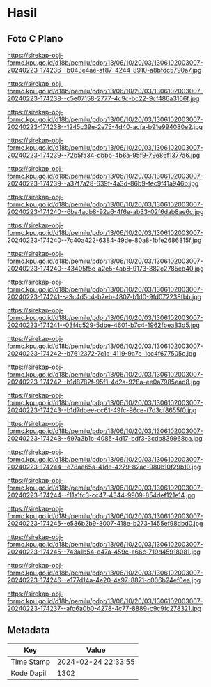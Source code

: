# Hasil

## Foto C Plano

https://sirekap-obj-formc.kpu.go.id/d18b/pemilu/pdpr/13/06/10/20/03/1306102003007-20240223-174236--b043e4ae-af87-4244-8910-a8bfdc5790a7.jpg

https://sirekap-obj-formc.kpu.go.id/d18b/pemilu/pdpr/13/06/10/20/03/1306102003007-20240223-174238--c5e07158-2777-4c9c-bc22-9cf486a3166f.jpg

https://sirekap-obj-formc.kpu.go.id/d18b/pemilu/pdpr/13/06/10/20/03/1306102003007-20240223-174238--1245c39e-2e75-4d40-acfa-b91e994080e2.jpg

https://sirekap-obj-formc.kpu.go.id/d18b/pemilu/pdpr/13/06/10/20/03/1306102003007-20240223-174239--72b5fa34-dbbb-4b6a-95f9-79e86f1377a6.jpg

https://sirekap-obj-formc.kpu.go.id/d18b/pemilu/pdpr/13/06/10/20/03/1306102003007-20240223-174239--a37f7a28-639f-4a3d-86b9-fec9f41a946b.jpg

https://sirekap-obj-formc.kpu.go.id/d18b/pemilu/pdpr/13/06/10/20/03/1306102003007-20240223-174240--6ba4adb8-92a6-4f6e-ab33-02f6dab8ae6c.jpg

https://sirekap-obj-formc.kpu.go.id/d18b/pemilu/pdpr/13/06/10/20/03/1306102003007-20240223-174240--7c40a422-6384-49de-80a8-1bfe2686315f.jpg

https://sirekap-obj-formc.kpu.go.id/d18b/pemilu/pdpr/13/06/10/20/03/1306102003007-20240223-174240--43405f5e-a2e5-4ab8-9173-382c2785cb40.jpg

https://sirekap-obj-formc.kpu.go.id/d18b/pemilu/pdpr/13/06/10/20/03/1306102003007-20240223-174241--a3c4d5c4-b2eb-4807-b1d0-9fd072238fbb.jpg

https://sirekap-obj-formc.kpu.go.id/d18b/pemilu/pdpr/13/06/10/20/03/1306102003007-20240223-174241--03f4c529-5dbe-4601-b7c4-1962fbea83d5.jpg

https://sirekap-obj-formc.kpu.go.id/d18b/pemilu/pdpr/13/06/10/20/03/1306102003007-20240223-174242--b7612372-7c1a-4119-9a7e-1cc4f677505c.jpg

https://sirekap-obj-formc.kpu.go.id/d18b/pemilu/pdpr/13/06/10/20/03/1306102003007-20240223-174242--b1d8782f-95f1-4d2a-928a-ee0a7985ead8.jpg

https://sirekap-obj-formc.kpu.go.id/d18b/pemilu/pdpr/13/06/10/20/03/1306102003007-20240223-174243--b1d7dbee-cc61-49fc-96ce-f7d3cf8655f0.jpg

https://sirekap-obj-formc.kpu.go.id/d18b/pemilu/pdpr/13/06/10/20/03/1306102003007-20240223-174243--697a3b1c-4085-4d17-bdf3-3cdb839968ca.jpg

https://sirekap-obj-formc.kpu.go.id/d18b/pemilu/pdpr/13/06/10/20/03/1306102003007-20240223-174244--e78ae65a-41de-4279-82ac-980b10f29b10.jpg

https://sirekap-obj-formc.kpu.go.id/d18b/pemilu/pdpr/13/06/10/20/03/1306102003007-20240223-174244--f11a1fc3-cc47-4344-9909-854def121e14.jpg

https://sirekap-obj-formc.kpu.go.id/d18b/pemilu/pdpr/13/06/10/20/03/1306102003007-20240223-174245--e536b2b9-3007-418e-b273-1455ef98dbd0.jpg

https://sirekap-obj-formc.kpu.go.id/d18b/pemilu/pdpr/13/06/10/20/03/1306102003007-20240223-174245--743a1b54-e47a-459c-a66c-719d45918081.jpg

https://sirekap-obj-formc.kpu.go.id/d18b/pemilu/pdpr/13/06/10/20/03/1306102003007-20240223-174246--e177d14a-4e20-4a97-8871-c006b24ef0ea.jpg

https://sirekap-obj-formc.kpu.go.id/d18b/pemilu/pdpr/13/06/10/20/03/1306102003007-20240223-174237--afd6a0b0-4278-4c77-8889-c9c9fc278321.jpg


## Metadata

| Key        | Value               |
| ---------- | ------------------- |
| Time Stamp | 2024-02-24 22:33:55 |
| Kode Dapil | 1302                |



